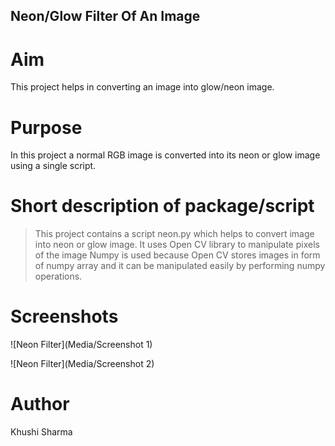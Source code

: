 ## Neon/Glow Filter Of An Image

# Aim
This project helps in converting an image into glow/neon image.

# Purpose
In this project a normal RGB image is converted into its neon or glow image using a single script.

# Short description of package/script
>This project contains a script neon.py which helps to convert image into neon or glow image.
>It uses Open CV library to manipulate pixels of the image
>Numpy is used because Open CV stores images in form of numpy array and it can be manipulated easily by performing numpy operations.

# Screenshots

![Neon Filter](Media/Screenshot 1)


![Neon Filter](Media/Screenshot 2)


# Author

Khushi Sharma